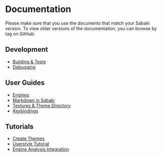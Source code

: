 # Documentation

Please make sure that you use the documents that match your Sabaki version. To
view older versions of the documentation, you can browse by tag on GitHub.

## Development

- [Building & Tests](guides/building-tests.md)
- [Debugging](guides/debugging.md)

## User Guides

- [Engines](guides/engines.md)
- [Markdown in Sabaki](guides/markdown.md)
- [Textures & Theme Directory](guides/theme-directory.md)
- [Keybindings](guides/keybindings.md)

## Tutorials

- [Create Themes](guides/create-themes.md)
- [Userstyle Tutorial](guides/userstyle-tutorial.md)
- [Engine Analysis Integration](guides/engine-analysis-integration.md)

